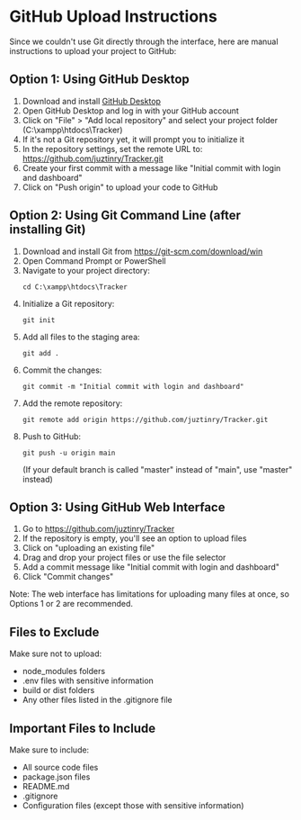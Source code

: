 # GitHub Upload Instructions

Since we couldn't use Git directly through the interface, here are manual instructions to upload your project to GitHub:

## Option 1: Using GitHub Desktop

1. Download and install [GitHub Desktop](https://desktop.github.com/)
2. Open GitHub Desktop and log in with your GitHub account
3. Click on "File" > "Add local repository" and select your project folder (C:\xampp\htdocs\Tracker)
4. If it's not a Git repository yet, it will prompt you to initialize it
5. In the repository settings, set the remote URL to: https://github.com/juztinry/Tracker.git
6. Create your first commit with a message like "Initial commit with login and dashboard"
7. Click on "Push origin" to upload your code to GitHub

## Option 2: Using Git Command Line (after installing Git)

1. Download and install Git from https://git-scm.com/download/win
2. Open Command Prompt or PowerShell
3. Navigate to your project directory:
   ```
   cd C:\xampp\htdocs\Tracker
   ```
4. Initialize a Git repository:
   ```
   git init
   ```
5. Add all files to the staging area:
   ```
   git add .
   ```
6. Commit the changes:
   ```
   git commit -m "Initial commit with login and dashboard"
   ```
7. Add the remote repository:
   ```
   git remote add origin https://github.com/juztinry/Tracker.git
   ```
8. Push to GitHub:
   ```
   git push -u origin main
   ```
   (If your default branch is called "master" instead of "main", use "master" instead)

## Option 3: Using GitHub Web Interface

1. Go to https://github.com/juztinry/Tracker
2. If the repository is empty, you'll see an option to upload files
3. Click on "uploading an existing file"
4. Drag and drop your project files or use the file selector
5. Add a commit message like "Initial commit with login and dashboard"
6. Click "Commit changes"

Note: The web interface has limitations for uploading many files at once, so Options 1 or 2 are recommended.

## Files to Exclude

Make sure not to upload:
- node_modules folders
- .env files with sensitive information
- build or dist folders
- Any other files listed in the .gitignore file

## Important Files to Include

Make sure to include:
- All source code files
- package.json files
- README.md
- .gitignore
- Configuration files (except those with sensitive information)
